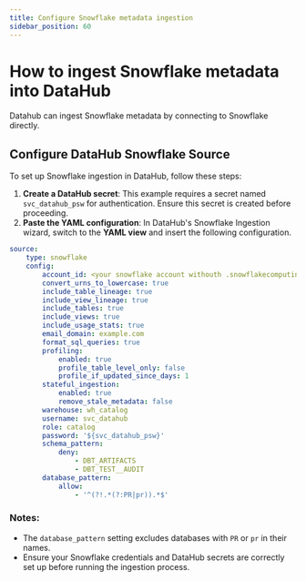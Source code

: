 ```yaml
---
title: Configure Snowflake metadata ingestion
sidebar_position: 60
---
```

# How to ingest Snowflake metadata into DataHub

Datahub can ingest Snowflake metadata by connecting to Snowflake directly.

## Configure DataHub Snowflake Source

To set up Snowflake ingestion in DataHub, follow these steps:

1. **Create a DataHub secret**: This example requires a secret named `svc_datahub_psw` for authentication. Ensure this secret is created before proceeding.
2. **Paste the YAML configuration**: In DataHub's Snowflake Ingestion wizard, switch to the **YAML view** and insert the following configuration.


```yaml
source:
    type: snowflake
    config:
        account_id: <your snowflake account withouth .snowflakecomputing.com >
        convert_urns_to_lowercase: true
        include_table_lineage: true
        include_view_lineage: true
        include_tables: true
        include_views: true
        include_usage_stats: true
        email_domain: example.com
        format_sql_queries: true
        profiling:
            enabled: true
            profile_table_level_only: false
            profile_if_updated_since_days: 1
        stateful_ingestion:
            enabled: true
            remove_stale_metadata: false
        warehouse: wh_catalog
        username: svc_datahub
        role: catalog
        password: '${svc_datahub_psw}'
        schema_pattern:
            deny:
                - DBT_ARTIFACTS
                - DBT_TEST__AUDIT
        database_pattern:
            allow:
                - '^(?!.*(?:PR|pr)).*$'
```

### Notes:
- The `database_pattern` setting excludes databases with `PR` or `pr` in their names.
- Ensure your Snowflake credentials and DataHub secrets are correctly set up before running the ingestion process.
